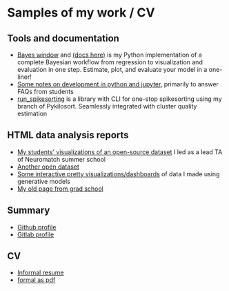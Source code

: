 # Samples of my work / CV
## Tools and documentation
* [Bayes window](https://github.com/mmyros/bayes-window) and [(docs here)](https://mmyros.github.io/bayes-book/index.html) is my Python implementation of a complete Bayesian workflow from regression to visualization and evaluation in one step. Estimate, plot, and evaluate your model in a one-liner!
* [Some notes on development in python and jupyter](http://dev.to/mmyros), primarily to answer FAQs from students
* [run_spikesorting](https://gitlab.com/mmyros/run_spikesorting) is a library with CLI for one-stop spikesorting using my branch of Pykilosort. Seamlessly integrated with cluster quality estimation

## HTML data analysis reports
* [My students' visualizations of an open-source dataset](https://mmyros.gitlab.io/ermines-steinmetz/) I led as a lead TA of Neuromatch summer school
* [Another open dataset](https://mmyros.github.io/data_pfc3/intro.html) 
* [Some interactive pretty visualizations/dashboards](http://mmyros.herokuapp.com/)  of data I made using generative models
* [My old page from grad school](http://mmyros.github.io/mmyros_iu.github.io/) 

## Summary
* [Github profile](https://github.com/mmyros)
* [Gitlab profile](https://gitlab.com/mmyros)


## CV
* [Informal resume](file:///home/m/mmy/mmyros.github.io/github_io/_build/html/resume.html) 
* [formal as pdf](https://github.com/mmyros/mmyros.github.io/blob/master/github_io/cv/CV_Myroshnychenko%2C_Maxym.pdf)
